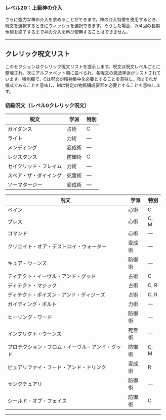 ### レベル20：上級神の介入

さらに強力な神の介入を求めることができます。神の介入特徴を使用するとき、呪文を選択するときにウィッシュを選択できます。そうした場合、2d4回の長期休憩を終了するまで神の介入を再び使用することはできません。

---

## クレリック呪文リスト

このセクションはクレリック呪文リストを提示します。呪文は呪文レベルごとに整理され、次にアルファベット順に並べられ、各呪文の魔法学派がリストされています。特別欄で、Cは呪文が精神集中を必要とすることを意味し、Rはそれが儀式であることを意味し、Mは特定の物質構成要素を必要とすることを意味します。

### 初級呪文（レベル0クレリック呪文）

| 呪文 | 学派 | 特別 |
|------|------|------|
| ガイダンス | 占術 | C |
| ライト | 力術 | — |
| メンディング | 変成術 | — |
| レジスタンス | 防御術 | C |
| セイクリッド・フレイム | 力術 | — |
| スペア・ザ・ダイイング | 死霊術 | — |
| ソーマタージー | 変成術 | — |


| 呪文 | 学派 | 特別 |
|------|------|------|
| ベイン | 心術 | C |
| ブレス | 心術 | C, M |
| コマンド | 心術 | — |
| クリエイト・オア・デストロイ・ウォーター | 変成術 | — |
| キュア・ウーンズ | 防御術 | — |
| ディテクト・イーヴル・アンド・グッド | 占術 | C |
| ディテクト・マジック | 占術 | C, R |
| ディテクト・ポイズン・アンド・ディジーズ | 占術 | C, R |
| ガイディング・ボルト | 力術 | — |
| ヒーリング・ワード | 防御術 | — |
| インフリクト・ウーンズ | 死霊術 | — |
| プロテクション・フロム・イーヴル・アンド・グッド | 防御術 | C, M |
| ピュアリファイ・フード・アンド・ドリンク | 変成術 | R |
| サンクチュアリ | 防御術 | — |
| シールド・オブ・フェイス | 防御術 | C |

---
